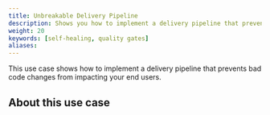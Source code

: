```yaml
---
title: Unbreakable Delivery Pipeline
description: Shows you how to implement a delivery pipeline that prevents bad code changes from impacting your end users.
weight: 20
keywords: [self-healing, quality gates]
aliases:
---
```


This use case shows how to implement a delivery pipeline that prevents bad code changes from impacting your end users.

## About this use case
